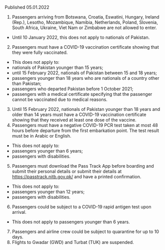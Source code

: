 Published 05.01.2022
1. Passengers arriving from Botswana, Croatia, Eswatini, Hungary, Ireland (Rep.), Lesotho, Mozambique, Namibia, Netherlands, Poland, Slovenia, South Africa, Ukraine, Viet Nam or Zimbabwe are not allowed to enter.
- Until 10 January 2022, this does not apply to nationals of Pakistan.
2. Passengers must have a COVID-19 vaccination certificate showing that they were fully vaccinated.
- This does not apply to:
- nationals of Pakistan younger than 15 years;
- until 15 February 2022, nationals of Pakistan between 15 and 18 years;
- passengers younger than 18 years who are nationals of a country other than Pakistan;
- passengers who departed Pakistan before 1 October 2021;
- passengers with a medical certificate specifying that the passenger cannot be vaccinated due to medical reasons.
3. Until 15 February 2022, nationals of Pakistan younger than 18 years and older than 14 years must have a COVID-19 vaccination certificate showing that they received at least one dose of the vaccine.
4. Passengers must have a negative COVID-19 PCR test taken at most 48 hours before departure from the first embarkation point. The test result must be in Arabic or English.
- This does not apply to:
- passengers younger than 6 years;
- passengers with disabilities.
5. Passengers must download the Pass Track App before boarding and submit their personal details or submit their details at <a href="https://passtrack.nitb.gov.pk/">https://passtrack.nitb.gov.pk/</a> and have a printed confirmation.
- This does not apply to:
- passengers younger than 12 years;
- passengers with disabilities.
6. Passengers could be subject to a COVID-19 rapid antigen test upon arrival.
- This does not apply to passengers younger than 6 years.
7. Passengers and airline crew could be subject to quarantine for up to 10 days.
8. Flights to Gwadar (GWD) and Turbat (TUK) are suspended.